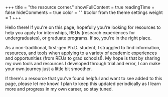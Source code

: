 +++
title = "the resource corner."
showFullContent = true
readingTime = false
hideComments = true
color = "" #color from the theme settings
weight = 1
+++

Hello there! If you're on this page, hopefully you're looking for resources to help you apply for internships, REUs (research experiences for undergraduates), or graduate programs. If so, you're in the right place.

As a non-traditional, first-gen Ph.D. student, I struggled to find information, resources, and tools when applying to a variety of academic experiences and opportunities (from REUs to grad schools!). My hope is that by sharing my own tools and resources I developed through trial and error, I can make your own journey just a little bit smoother.

If there's a resource that you've found helpful and want to see added to this page, please let me know! I plan to keep this updated periodically as I learn more and progress in my own career, so stay tuned.
